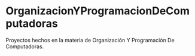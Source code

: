 # OrganizacionYProgramacionDeComputadoras

Proyectos hechos en la materia de Organización Y Programación De Computadoras.
